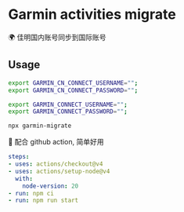 # Garmin activities migrate

🌍 佳明国内账号同步到国际账号

## Usage

```bash
export GARMIN_CN_CONNECT_USERNAME="";
export GARMIN_CN_CONNECT_PASSWORD="";

export GARMIN_CONNECT_USERNAME="";
export GARMIN_CONNECT_PASSWORD="";

npx garmin-migrate
```

🎊 配合 github action, 简单好用

```yaml
steps:
- uses: actions/checkout@v4
- uses: actions/setup-node@v4
  with:
    node-version: 20
- run: npm ci
- run: npm run start
```
